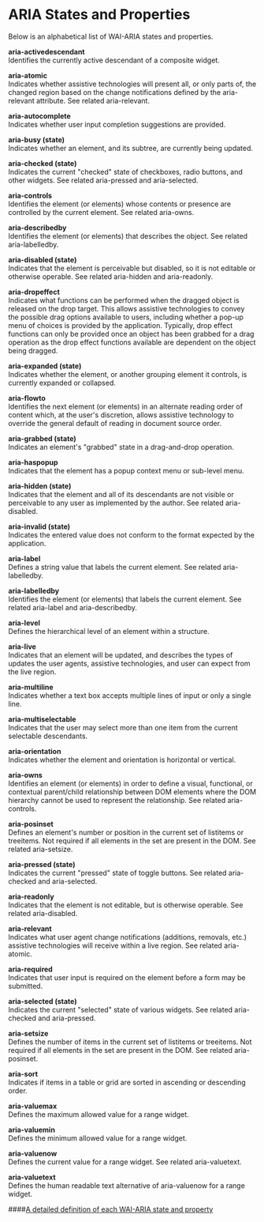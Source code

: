 # ARIA States and Properties

Below is an alphabetical list of WAI-ARIA states and properties.

<strong>aria-activedescendant</strong><br>
Identifies the currently active descendant of a composite widget.

<strong>aria-atomic</strong><br>
Indicates whether assistive technologies will present all, or only parts of, the changed region based on the change notifications defined by the aria-relevant attribute. See related aria-relevant.

<strong>aria-autocomplete</strong><br>
Indicates whether user input completion suggestions are provided.

<strong>aria-busy (state)</strong><br>
Indicates whether an element, and its subtree, are currently being updated.

<strong>aria-checked (state)</strong><br>
Indicates the current "checked" state of checkboxes, radio buttons, and other widgets. See related aria-pressed and aria-selected.

<strong>aria-controls</strong><br>
Identifies the element (or elements) whose contents or presence are controlled by the current element. See related aria-owns.

<strong>aria-describedby</strong><br>
Identifies the element (or elements) that describes the object. See related
aria-labelledby.

<strong>aria-disabled (state)</strong><br>
Indicates that the element is perceivable but disabled, so it is not editable or otherwise operable. See related aria-hidden and aria-readonly.

<strong>aria-dropeffect</strong><br>
Indicates what functions can be performed when the dragged object is released on the drop target. This allows assistive technologies to convey the possible drag options available to users, including whether a pop-up menu of choices is provided by the application. Typically, drop effect functions can only be provided once an object has been grabbed for a drag operation as the drop effect functions available are dependent on the object being dragged.

<strong>aria-expanded (state)</strong><br>
Indicates whether the element, or another grouping element it controls, is currently expanded or collapsed.

<strong>aria-flowto</strong><br>
Identifies the next element (or elements) in an alternate reading order of content which, at the user's discretion, allows assistive technology to override the general default of reading in document source order.

<strong>aria-grabbed (state)</strong><br>
Indicates an element's "grabbed" state in a drag-and-drop operation.

<strong>aria-haspopup</strong><br>
Indicates that the element has a popup context menu or sub-level menu.

<strong>aria-hidden (state)</strong><br>
Indicates that the element and all of its descendants are not visible or perceivable to any user as implemented by the author. See related aria-disabled.

<strong>aria-invalid (state)</strong><br>
Indicates the entered value does not conform to the format expected by the application.

<strong>aria-label</strong><br>
Defines a string value that labels the current element. See related aria-labelledby.

<strong>aria-labelledby</strong><br>
Identifies the element (or elements) that labels the current element. See related aria-label and aria-describedby.

<strong>aria-level</strong><br>
Defines the hierarchical level of an element within a structure.

<strong>aria-live</strong><br>
Indicates that an element will be updated, and describes the types of updates the user agents, assistive technologies, and user can expect from the live region.

<strong>aria-multiline</strong><br>
Indicates whether a text box accepts multiple lines of input or only a single line.

<strong>aria-multiselectable</strong><br>
Indicates that the user may select more than one item from the current selectable descendants.

<strong>aria-orientation</strong><br>
Indicates whether the element and orientation is horizontal or vertical.

<strong>aria-owns</strong><br>
Identifies an element (or elements) in order to define a visual, functional, or contextual parent/child relationship between DOM elements where the DOM hierarchy cannot be used to represent the relationship. See related aria-controls.

<strong>aria-posinset</strong><br>
Defines an element's number or position in the current set of listitems or treeitems. Not required if all elements in the set are present in the DOM. See related aria-setsize.

<strong>aria-pressed (state)</strong><br>
Indicates the current "pressed" state of toggle buttons. See related aria-checked and aria-selected.

<strong>aria-readonly</strong><br>
Indicates that the element is not editable, but is otherwise operable. See related aria-disabled.

<strong>aria-relevant</strong><br>
Indicates what user agent change notifications (additions, removals, etc.) assistive technologies will receive within a live region. See related aria-atomic.

<strong>aria-required</strong><br>
Indicates that user input is required on the element before a form may be submitted.

<strong>aria-selected (state)</strong><br>
Indicates the current "selected" state of various widgets. See related aria-checked and aria-pressed.

<strong>aria-setsize</strong><br>
Defines the number of items in the current set of listitems or treeitems. Not required if all elements in the set are present in the DOM. See related aria-posinset.

<strong>aria-sort</strong><br>
Indicates if items in a table or grid are sorted in ascending or descending order.

<strong>aria-valuemax</strong><br>
Defines the maximum allowed value for a range widget.

<strong>aria-valuemin</strong><br>
Defines the minimum allowed value for a range widget.

<strong>aria-valuenow</strong><br>
Defines the current value for a range widget. See related aria-valuetext.

<strong>aria-valuetext</strong><br>
Defines the human readable text alternative of aria-valuenow for a range widget.

 ####[A detailed definition of each WAI-ARIA state and property](https://www.w3.org/TR/wai-aria/states_and_properties#state_prop_def)